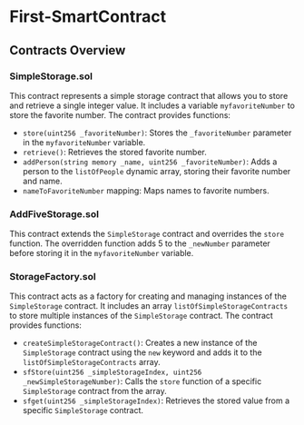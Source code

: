 # First-SmartContract
## Contracts Overview

### SimpleStorage.sol

This contract represents a simple storage contract that allows you to store and retrieve a single integer value. It includes a variable `myfavoriteNumber` to store the favorite number. The contract provides functions:

- `store(uint256 _favoriteNumber)`: Stores the `_favoriteNumber` parameter in the `myfavoriteNumber` variable.
- `retrieve()`: Retrieves the stored favorite number.
- `addPerson(string memory _name, uint256 _favoriteNumber)`: Adds a person to the `listOfPeople` dynamic array, storing their favorite number and name.
- `nameToFavoriteNumber` mapping: Maps names to favorite numbers.

### AddFiveStorage.sol

This contract extends the `SimpleStorage` contract and overrides the `store` function. The overridden function adds 5 to the `_newNumber` parameter before storing it in the `myfavoriteNumber` variable.

### StorageFactory.sol

This contract acts as a factory for creating and managing instances of the `SimpleStorage` contract. It includes an array `listOfSimpleStorageContracts` to store multiple instances of the `SimpleStorage` contract. The contract provides functions:

- `createSimpleStorageContract()`: Creates a new instance of the `SimpleStorage` contract using the `new` keyword and adds it to the `listOfSimpleStorageContracts` array.
- `sfStore(uint256 _simpleStorageIndex, uint256 _newSimpleStorageNumber)`: Calls the `store` function of a specific `SimpleStorage` contract from the array.
- `sfget(uint256 _simpleStorageIndex)`: Retrieves the stored value from a specific `SimpleStorage` contract.
